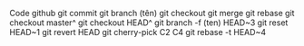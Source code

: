 Code github
git commit
git branch (tên)
git checkout
git merge
git rebase
git checkout master^
git checkout HEAD^
git branch -f (ten) HEAD~3
git reset HEAD~1
git revert HEAD
git cherry-pick C2 C4
git rebase -t HEAD~4
